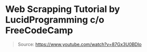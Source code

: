 # Web Scrapping Tutorial by LucidProgramming c/o FreeCodeCamp

> Source: https://www.youtube.com/watch?v=87Gx3U0BDlo
